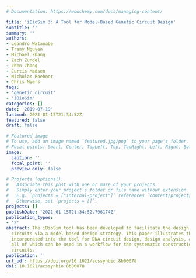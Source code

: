 ```yaml
---
# Documentation: https://wowchemy.com/docs/managing-content/

title: 'iBioSim 3: A Tool for Model-Based Genetic Circuit Design'
subtitle: ''
summary: ''
authors:
- Leandro Watanabe
- Tramy Nguyen
- Michael Zhang
- Zach Zundel
- Zhen Zhang
- Curtis Madsen
- Nicholas Roehner
- Chris Myers
tags:
- 'genetic circuit'
- 'iBioSim'
categories: []
date: '2019-07-19'
lastmod: 2021-01-15T21:34:52Z
featured: false
draft: false

# Featured image
# To use, add an image named `featured.jpg/png` to your page's folder.
# Focal points: Smart, Center, TopLeft, Top, TopRight, Left, Right, BottomLeft, Bottom, BottomRight.
image:
  caption: ''
  focal_point: ''
  preview_only: false

# Projects (optional).
#   Associate this post with one or more of your projects.
#   Simply enter your project's folder or file name without extension.
#   E.g. `projects = ["internal-project"]` references `content/project/deep-learning/index.md`.
#   Otherwise, set `projects = []`.
projects: []
publishDate: '2021-01-15T21:34:52.796174Z'
publication_types:
- '2'
abstract: The iBioSim tool has been developed to facilitate the design of genetic
  circuits via a model-based design strategy. This paper illustrates the new features
  incorporated into the tool for DNA circuit design, design analysis, and design synthesis,
  all of which can be used in a workflow for the systematic construction of new genetic
  circuits.
publication: ''
url_pdf: https://doi.org/10.1021/acssynbio.8b00078
doi: 10.1021/acssynbio.8b00078
---
```


